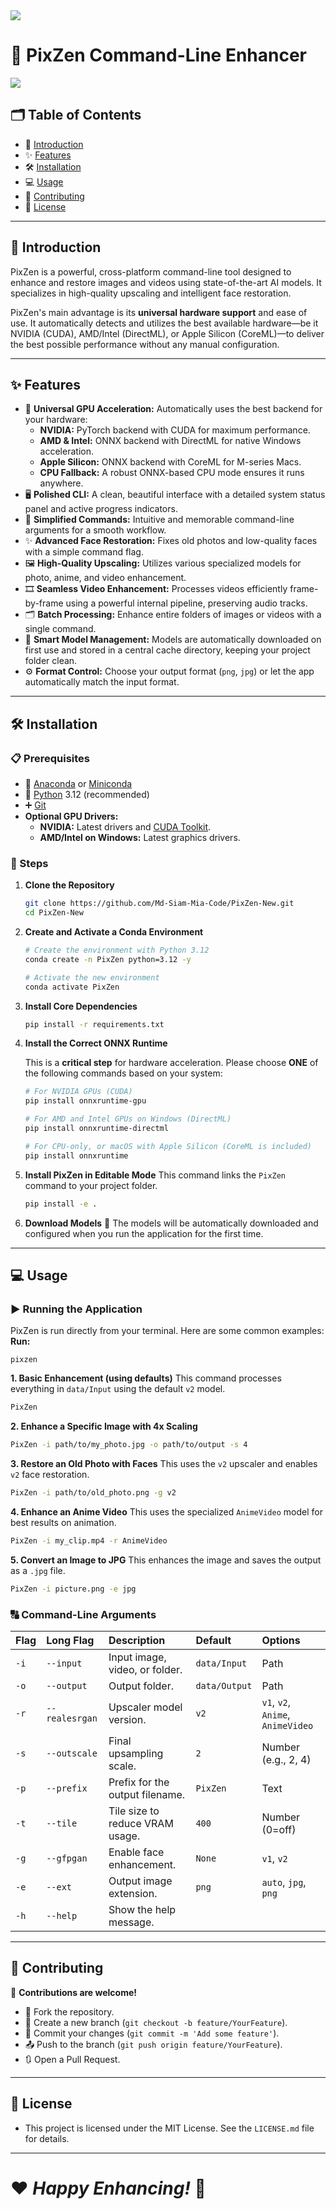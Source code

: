 <img src="./assets/Banner.png">

# 🌟 PixZen Command-Line Enhancer

<img src="./assets/CLI.png">

## 🗂 Table of Contents
- 📖 [Introduction](#-introduction)
- ✨ [Features](#-features)
- 🛠️ [Installation](#️-installation)
- 💻 [Usage](#-usage)
- 🤝 [Contributing](#-contributing)
- 📜 [License](#-license)

---

## 📖 Introduction
PixZen is a powerful, cross-platform command-line tool designed to enhance and restore images and videos using state-of-the-art AI models. It specializes in high-quality upscaling and intelligent face restoration.

PixZen's main advantage is its **universal hardware support** and ease of use. It automatically detects and utilizes the best available hardware—be it NVIDIA (CUDA), AMD/Intel (DirectML), or Apple Silicon (CoreML)—to deliver the best possible performance without any manual configuration.

---

## ✨ Features
- 🚀 **Universal GPU Acceleration:** Automatically uses the best backend for your hardware:
    - **NVIDIA:** PyTorch backend with CUDA for maximum performance.
    - **AMD & Intel:** ONNX backend with DirectML for native Windows acceleration.
    - **Apple Silicon:** ONNX backend with CoreML for M-series Macs.
    - **CPU Fallback:** A robust ONNX-based CPU mode ensures it runs anywhere.
- 🖥️ **Polished CLI:** A clean, beautiful interface with a detailed system status panel and active progress indicators.
- 🔀 **Simplified Commands:** Intuitive and memorable command-line arguments for a smooth workflow.
- ✨ **Advanced Face Restoration:** Fixes old photos and low-quality faces with a simple command flag.
- 🖼️ **High-Quality Upscaling:** Utilizes various specialized models for photo, anime, and video enhancement.
- 🎞️ **Seamless Video Enhancement:** Processes videos efficiently frame-by-frame using a powerful internal pipeline, preserving audio tracks.
- 🗂️ **Batch Processing:** Enhance entire folders of images or videos with a single command.
- 🧠 **Smart Model Management:** Models are automatically downloaded on first use and stored in a central cache directory, keeping your project folder clean.
- ⚙️ **Format Control:** Choose your output format (`png`, `jpg`) or let the app automatically match the input format.

---

## 🛠️ Installation
### 📋 Prerequisites
- 🐉 [Anaconda](https://www.anaconda.com/download) or [Miniconda](https://docs.conda.io/projects/conda/en/stable/user-guide/install/index.html)
- 🐍 [Python](https://www.python.org/) 3.12 (recommended)
- ➕ [Git](https://git-scm.com/)
- **Optional GPU Drivers:**
    - **NVIDIA:** Latest drivers and [CUDA Toolkit](https://developer.nvidia.com/cuda-downloads).
    - **AMD/Intel on Windows:** Latest graphics drivers.

### 💾 Steps
1. **Clone the Repository**
   ```bash
   git clone https://github.com/Md-Siam-Mia-Code/PixZen-New.git
   cd PixZen-New
   ```

2. **Create and Activate a Conda Environment**
   ```bash
   # Create the environment with Python 3.12
   conda create -n PixZen python=3.12 -y

   # Activate the new environment
   conda activate PixZen
   ```

3. **Install Core Dependencies**
   ```bash
   pip install -r requirements.txt
   ```

4. **Install the Correct ONNX Runtime**

   This is a **critical step** for hardware acceleration. Please choose **ONE** of the following commands based on your system:
   ```bash
   # For NVIDIA GPUs (CUDA)
   pip install onnxruntime-gpu

   # For AMD and Intel GPUs on Windows (DirectML)
   pip install onnxruntime-directml

   # For CPU-only, or macOS with Apple Silicon (CoreML is included)
   pip install onnxruntime
   ```

5. **Install PixZen in Editable Mode**
   This command links the `PixZen` command to your project folder.
   ```bash
   pip install -e .
   ```

6. **Download Models**
   🚀 The models will be automatically downloaded and configured when you run the application for the first time.

---

## 💻 Usage
### ▶️ Running the Application

PixZen is run directly from your terminal. Here are some common examples:
**Run:**
```
pixzen
```

**1. Basic Enhancement (using defaults)**
This command processes everything in `data/Input` using the default `v2` model.
```bash
PixZen
```

**2. Enhance a Specific Image with 4x Scaling**
```bash
PixZen -i path/to/my_photo.jpg -o path/to/output -s 4
```

**3. Restore an Old Photo with Faces**
This uses the `v2` upscaler and enables `v2` face restoration.
```bash
PixZen -i path/to/old_photo.png -g v2
```

**4. Enhance an Anime Video**
This uses the specialized `AnimeVideo` model for best results on animation.
```bash
PixZen -i my_clip.mp4 -r AnimeVideo
```

**5. Convert an Image to JPG**
This enhances the image and saves the output as a `.jpg` file.
```bash
PixZen -i picture.png -e jpg
```

### 🔠 Command-Line Arguments
| Flag | Long Flag | Description | Default | Options |
| :--- | :--- | :--- | :--- | :--- |
| `-i` | `--input` | Input image, video, or folder. | `data/Input` | Path |
| `-o`| `--output` | Output folder. | `data/Output` | Path |
| `-r` | `--realesrgan` | Upscaler model version. | `v2` | `v1`, `v2`, `Anime`, `AnimeVideo`|
| `-s`| `--outscale`| Final upsampling scale. | `2` | Number (e.g., 2, 4) |
| `-p`| `--prefix` | Prefix for the output filename. | `PixZen` | Text |
| `-t`| `--tile` | Tile size to reduce VRAM usage. | `400` | Number (0=off) |
| `-g`| `--gfpgan` | Enable face enhancement. | `None` | `v1`, `v2` |
| `-e`| `--ext`| Output image extension. | `png` | `auto`, `jpg`, `png` |
| `-h` | `--help` | Show the help message. | | |

---

## 🤝 Contributing
🎉 **Contributions are welcome!** 
- 🌟 Fork the repository.
- 📂 Create a new branch (`git checkout -b feature/YourFeature`).
- 📝 Commit your changes (`git commit -m 'Add some feature'`).
- 📤 Push to the branch (`git push origin feature/YourFeature`).
- 🔃 Open a Pull Request.

---

## 📜 License
- This project is licensed under the MIT License. See the `LICENSE.md` file for details.

---

# ❤️ *Happy Enhancing!* 💯